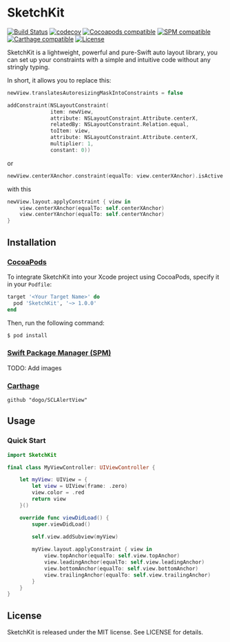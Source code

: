 # SketchKit
[![Build Status](https://app.bitrise.io/app/9a6a28a9adbe78f8/status.svg?token=2bn-vbmKSW3ZbCE9xQnVWg&branch=develop)](https://app.bitrise.io/app/9a6a28a9adbe78f8)
[![codecov](https://codecov.io/gh/dogo/SketchKit/branch/develop/graph/badge.svg)](https://codecov.io/gh/dogo/SketchKit)
[![Cocoapods compatible](https://img.shields.io/cocoapods/v/SketchKit.svg)](https://cocoapods.org/?q=SketchKit)
[![SPM compatible](https://img.shields.io/badge/SPM-compatible-brightgreen)](https://swift.org/package-manager)
[![Carthage compatible](https://img.shields.io/badge/Carthage-compatible-4BC51D.svg?style=flat)](https://github.com/Carthage/Carthage)
[![License](https://img.shields.io/github/license/dogo/SketchKit.svg)](https://github.com/dogo/SketchKit/blob/develop/LICENSE)

SketchKit is a lightweight, powerful and pure-Swift auto layout library, you can set up your constraints with a simple and intuitive code without any stringly typing.

In short, it allows you to replace this:

```Swift
newView.translatesAutoresizingMaskIntoConstraints = false

addConstraint(NSLayoutConstraint(
              item: newView, 
              attribute: NSLayoutConstraint.Attribute.centerX, 
              relatedBy: NSLayoutConstraint.Relation.equal, 
              toItem: view, 
              attribute: NSLayoutConstraint.Attribute.centerX, 
              multiplier: 1, 
              constant: 0))
```

or

```Swift
newView.centerXAnchor.constraint(equalTo: view.centerXAnchor).isActive = true
```

with this

```Swift
newView.layout.applyConstraint { view in
    view.centerXAnchor(equalTo: self.centerXAnchor)
    view.centerYAnchor(equalTo: self.centerYAnchor)
}
```

## Installation

### [CocoaPods](https://cocoapods.org)

To integrate SketchKit into your Xcode project using CocoaPods, specify it in your `Podfile`:

```ruby
target '<Your Target Name>' do
  pod 'SketchKit', '~> 1.0.0'
end
```

Then, run the following command:

```bash
$ pod install
```

### [Swift Package Manager (SPM)](https://swift.org/package-manager)

TODO: Add images

### [Carthage](https://github.com/Carthage/Carthage)

```
github "dogo/SCLAlertView"
```  

## Usage


### Quick Start

```swift
import SketchKit

final class MyViewController: UIViewController {

    let myView: UIView = {
        let view = UIView(frame: .zero)
        view.color = .red
        return view
    }()

    override func viewDidLoad() {
        super.viewDidLoad()

        self.view.addSubview(myView)
                
        myView.layout.applyConstraint { view in
            view.topAnchor(equalTo: self.view.topAnchor)
            view.leadingAnchor(equalTo: self.view.leadingAnchor)
            view.bottomAnchor(equalTo: self.view.bottomAnchor)
            view.trailingAnchor(equalTo: self.view.trailingAnchor)
        }
    }
}
```

## License

SketchKit is released under the MIT license. See LICENSE for details.
